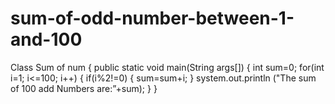 # sum-of-odd-number-between-1-and-100
Class Sum of num 
{
public static void main(String args[])
{
int sum=0;
for(int i=1; i<=100; i++)
{
if(i%2!=0)
{
sum=sum+i;
}
system.out.println ("The sum of 100 add Numbers are:”+sum);
}
}
